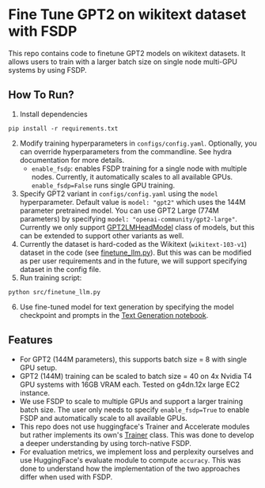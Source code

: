 # Fine Tune GPT2 on wikitext dataset with FSDP
This repo contains code to finetune GPT2 models on wikitext datasets. It allows users to train with a larger batch size on single node multi-GPU systems by using FSDP.

## How To Run?

1. Install dependencies
```
pip install -r requirements.txt
```
2. Modify training hyperparameters in `configs/config.yaml`. Optionally, you can override hyperparameters from the commandline. See hydra documentation for more details.
   - `enable_fsdp`: enables FSDP training for a single node with multiple nodes. Currently, it automatically scales to all available GPUs. `enable_fsdp=False` runs single GPU training.
3. Specify GPT2 variant in `configs/config.yaml` using the `model` hyperparameter. Default value is `model: "gpt2"` which uses the 144M parameter pretrained model. You can use GPT2 Large (774M parameters) by specifying `model: "openai-community/gpt2-large"`. Currently we only support [GPT2LMHeadModel](https://huggingface.co/docs/transformers/en/model_doc/gpt2#transformers.GPT2LMHeadModel) class of models, but this can be extended to support other variants as well.
4. Currently the dataset is hard-coded as the Wikitext (`wikitext-103-v1`) dataset in the code (see [finetune_llm.py](src/finetune_llm.py)). But this was can be modified as per user requirements and in the future, we will support specifying dataset in the config file.
5. Run training script:
```
python src/finetune_llm.py
```
6. Use fine-tuned model for text generation by specifying the model checkpoint and prompts in the [Text Generation notebook](notebooks/generate_samples.ipynb).

## Features
- For GPT2 (144M parameters), this supports batch size = 8 with single GPU setup.
- GPT2 (144M) training can be scaled to batch size = 40 on 4x Nvidia T4 GPU systems with 16GB VRAM each. Tested on g4dn.12x large EC2 instance.
- We use FSDP to scale to multiple GPUs and support a larger training batch size. The user only needs to specify `enable_fsdp=True` to enable FSDP and automatically scale to all available GPUs.
- This repo does not use huggingface's Trainer and Accelerate modules but rather implements its own's [Trainer](src/trainer.py) class. This was done to develop a deeper understanding by using torch-native FSDP.
- For evaluation metrics, we implement loss and perplexity ourselves and use HuggingFace's evaluate module to compute `accuracy`. This was done to understand how the implementation of the two approaches differ when used with FSDP.


